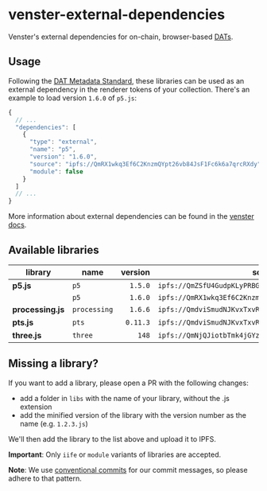# venster-external-dependencies

Venster's external dependencies for on-chain, browser-based [DATs](https://docs.venster.art/dats.html).

## Usage

Following the [DAT Metadata Standard](https://docs.venster.art/dat-metadata-standard.html), these libraries can be used as an external dependency in the renderer tokens of your collection. There's an example to load version `1.6.0` of `p5.js`:

```js
{
  // ...
  "dependencies": [
    {
      "type": "external",
      "name": "p5",
      "version": "1.6.0",
      "source": "ipfs://QmRX1wkq3Ef6C2KnzmQYpt26vb84JsF1Fc6k6a7qrcRXdy",
      "module": false
    }
  ]
  // ...
}
```

More information about external dependencies can be found in the [venster docs](https://docs.venster.art/dat-metadata-standard/specification.html#_2-d-external-dependencies).

## Available libraries

| library           | name         |  version | source                                                  |  module |
| ----------------- | ------------ | -------: | ------------------------------------------------------- | ------: |
| **p5.js**         | `p5`         |  `1.5.0` | `ipfs://QmZSfU4GudpKLyPRBGucBeiwLynaVnM3PBLHZDnFhhLePg` | `false` |
|                   | `p5`         |  `1.6.0` | `ipfs://QmRX1wkq3Ef6C2KnzmQYpt26vb84JsF1Fc6k6a7qrcRXdy` | `false` |
| **processing.js** | `processing` |  `1.6.6` | `ipfs://QmdviSmudNJKvxTxvRp4PS8uf2Yozzwekjq6UPJS37u6pK` | `false` |
| **pts.js**        | `pts`        | `0.11.3` | `ipfs://QmdviSmudNJKvxTxvRp4PS8uf2Yozzwekjq6UPJS37u6pK` | `false` |
| **three.js**      | `three`      |    `148` | `ipfs://QmNjQJiotbTmk4jGYzmMKB122aTcJWDhQ7jb17ups2K6FD` |  `true` |

## Missing a library?

If you want to add a library, please open a PR with the following changes:

- add a folder in `libs` with the name of your library, without the .js extension
- add the minified version of the library with the version number as the name (e.g. `1.2.3.js`)

We'll then add the library to the list above and upload it to IPFS.

**Important**: Only `iife` or `module` variants of libraries are accepted.

**Note**: We use [conventional commits](https://www.conventionalcommits.org/en/v1.0.0/) for our commit messages, so please adhere to that pattern.

